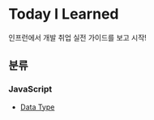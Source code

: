 # Today I Learned

인프런에서 개발 취업 실전 가이드를 보고 시작!

## 분류

### JavaScript

- [Data Type]("./data_type.md")
